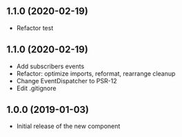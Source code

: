 ## 1.1.0 (2020-02-19)
* Refactor test

## 1.1.0 (2020-02-19)

* Add subscribers events 
* Refactor: optimize imports, reformat, rearrange cleanup
* Change EventDispatcher to PSR-12
* Edit .gitignore

## 1.0.0 (2019-01-03)

* Initial release of the new component